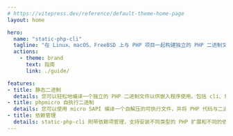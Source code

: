 ```yaml
---
# https://vitepress.dev/reference/default-theme-home-page
layout: home

hero:
  name: "static-php-cli"
  tagline: "在 Linux、macOS、FreeBSD 上与 PHP 项目一起构建独立的 PHP 二进制文件，并包含流行的扩展。"
  actions:
    - theme: brand
      text: 指南
      link: ./guide/

features:
- title: 静态二进制
  details: 您可以轻松地编译一个独立的 PHP 二进制文件以供嵌入程序使用。包括 cli、fpm、micro。
- title: phpmicro 自执行二进制
  details: 您可以使用 micro SAPI 编译一个自解压的可执行文件，并将 PHP 代码与二进制文件打包为一个文件。
- title: 依赖管理
  details: static-php-cli 附带依赖项管理，支持安装不同类型的 PHP 扩展和不同的依赖库。
---
```

